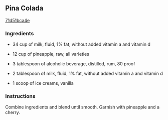 ## Pina Colada

[71d51bca4e](http://www.food.com/recipe/pina-colada-214247)

### Ingredients

 - 34 cup of milk, fluid, 1% fat, without added vitamin a and vitamin d

 - 12 cup of pineapple, raw, all varieties

 - 3 tablespoon of alcoholic beverage, distilled, rum, 80 proof

 - 2 tablespoon of milk, fluid, 1% fat, without added vitamin a and vitamin d

 - 1 scoop of ice creams, vanilla

### Instructions

Combine ingredients and blend until smooth. Garnish with pineapple and a cherry.